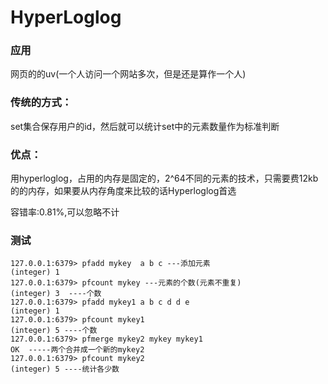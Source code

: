 # HyperLoglog

### 应用

网页的的uv(一个人访问一个网站多次，但是还是算作一个人)

### 传统的方式：

set集合保存用户的id，然后就可以统计set中的元素数量作为标准判断

### 优点：

用hyperloglog，占用的内存是固定的，2^64不同的元素的技术，只需要费12kb的的内存，如果要从内存角度来比较的话Hyperloglog首选

容错率:0.81%,可以忽略不计

### 测试

```
127.0.0.1:6379> pfadd mykey  a b c ---添加元素
(integer) 1
127.0.0.1:6379> pfcount mykey ---元素的个数(元素不重复)
(integer) 3  ----个数
127.0.0.1:6379> pfadd mykey1 a b c d d e
(integer) 1 
127.0.0.1:6379> pfcount mykey1 
(integer) 5 ----个数
127.0.0.1:6379> pfmerge mykey2 mykey mykey1
OK  -----两个合并成一个新的mykey2
127.0.0.1:6379> pfcount mykey2
(integer) 5 ----统计各少数
```

